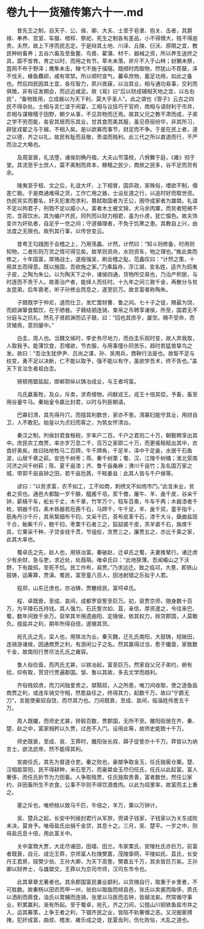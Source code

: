# 卷九十一货殖传第六十一.md

　　昔先王之制，自天子、公、侯、卿、大夫、士至于皂隶、抱关、击者，其爵禄、奉养、宫室、车服、棺椁、祭祀、死生之制各有差品，小不得僣大，贱不得逾贵。夫然，故上下序而民志定。于是辩其土地、川泽、丘陵、衍沃、原隰之宜，教民种树畜养；五谷六畜及至鱼鳖、鸟兽、雚蒲、材干、器械之资，所以养生送终之具，靡不皆育。育之以时，而用之有节。草木未落，斧斤不入于山林；豺獭未祭，罝网不布于野泽；鹰隼未击，矰弋不施于徯隧。既顺时而取物，然犹山不茬蘖，泽不伐夭，蝝鱼麛卵，咸有常禁。所以顺时宣气，蕃阜庶物，蓄足功用，如此之备也。然后四民因其土宜，各任智力，夙兴夜寐，以治其业，相与通功易事，交利而俱赡，非有征发期会，而远近咸足。故《易》曰“后以财成辅相天地之宜，以左右民”，“备物致用，立成器以为天下利，莫大乎圣人”。此之谓也《管子》云古之四民不得杂处。士相与言仁谊于闲宴，工相与议技巧于官府，商相与语财利于市井，农相与谋稼穑于田野，朝夕从事，不见异物而迁焉。故其父兄之教不肃而成，子弟之学不劳而能，各安其居而乐其业，甘其食而美其服，虽见奇丽纷华，非其所习，辟犹戎翟之与于越，不相入矣。是以欲寡而事节，财足而不争。于是在民上者，道之以德，齐之以礼，故民有耻而且敬，贵谊而贱利。此三代之所以直道而行，不严而治之大略也。

　　及周室衰，礼法堕，诸侯刻桷丹楹，大夫山节藻棁，八佾舞于庭，《雍》彻于堂。其流至乎士庶人，莫不离制而弃本，稼穑之民少，商旅之民多，谷不足而货有余。

　　陵夷至乎桓、文之后，礼谊大坏，上下相冒，国异政，家殊俗，嗜欲不制，僣差亡极。于是商通难得之货，工作亡用之器，士设反道之行，以追时好而取世资。伪民背实而要名，奸夫犯害而求利，篡弑取国者为王公，圉夺成家者为雄桀。礼谊不足以拘君子，刑戮不足以威小人。富者木土被文锦，犬马余肉粟，而贫者短褐不完，含菽饮水。其为编户齐民，同列而以财力相君，虽为仆虏，犹亡愠色。故夫饰变诈为奸轨者，自足乎一世之间；守道循理者，不免于饥寒之患。其教自上兴，由法度之无限也。故列其行事，以传世变云。

　　昔粤王勾践困于会稽之上，乃用荡蠡、计然。计然曰：“知斗则修备，时用则知物，二者形则万货之情可得见矣。故旱则资舟，水则资车，物之理也。”推此类而修之，十年国富，厚赂战士，遂报强吴，刷会稽之耻。范蠡叹曰：“计然之策，十用其五而得意。既以施国，吾欲施之家。”乃乘扁舟，浮江湖，变名姓，适齐为鸱夷子皮，之陶为朱公。以为陶天下之中，诸侯四通，货物所交易也，乃治产积居，与时逐而不责于人。故善治产者，能择人而任时。十九年之间三致千金，再散分与贫友昆弟。后年衰老，听子孙修业而息之，遂至巨万。故言富者称陶朱。

　　子赣既学于仲尼，退而仕卫，发贮鬻财曹、鲁之间。七十子之徒，赐最为饶，而颜渊箪食瓢饮，在于陋巷。子赣结驷连骑，束帛之币聘享诸侯，所至，国君无不分庭与之抗礼。然孔子贤颜渊而讥子赣，曰：“回也其庶乎，屡空。赐不受命，而货殖焉，意则屡中。”

　　白圭，周人也。当魏文侯时，李史务尽地力，而白圭乐观时变，故人弃我取，人取我予。能薄饮食，忍嗜欲，节衣服，与用事僮仆同苦乐，趋时若猛兽挚鸟之发。故曰：“吾治生犹伊尹、吕尚之谋，孙、吴用兵，商鞅行法是也。故智不足与权变，勇不足以决断，仁不能以取予，强不能以有守，虽欲学吾术，终不告也。”盖天下言治生者祖白圭。

　　猗顿用盬盐起，邯郸郭纵以铸冶成业，与王者埒富。

　　乌氏蠃畜牧，及众，斥卖，求奇缯物，间献戎王。戎王十倍其偿，予畜，畜至用谷量牛马。秦始皇令蠃比封君，以时与列臣朝请。

　　巴寡妇清，其先得丹穴，而擅其利数世，家亦不訾。清寡妇能守其业，用财自卫，人不敢犯。始皇以为贞妇而客之，为筑女怀清台。

　　秦汉之制，列侯封君食租税，岁率户二百。千户之君则二十万，朝觐聘享出其中。庶民农工商贾，率亦岁万息二千，百万之家即二十万，而更徭租赋出其中，衣食好美矣。故曰陆地牧马二百蹄，牛千蹄角，千足羊，泽中千足彘，水居千石鱼波，山居千章之萩。安邑千树枣；燕、秦千树栗；蜀、汉、江陵千树橘；淮北荥南河济之间千树萩；陈、夏千亩漆；齐、鲁千亩桑麻；渭川千亩竹；及名国万家之城，带郭千亩亩钟之田，若千亩卮茜，千畦姜韭：此其人皆与千户侯等。

　　谚曰：“以贫求富，农不如工，工不如商，刺绣文不如倚市门。”此言末业，贫者之资也。通邑大都酤一岁千酿，醯酱千瓨，浆千儋，屠牛、羊、彘千皮，谷籴千钟，薪槁千车，舩长千丈，木千章，竹竿万个，轺车百乘，牛车千两；木器漆者千枚，铜器千钧，素木铁器若卮茜千石，马蹄千，牛千足，羊、彘千双，童手指千，筋角丹沙千斤，其帛絮细布千钧，文采千匹，荅布皮革千石，漆千大斗，蘖曲盐豉千合，鲐鮆千斤，鲍千钧，枣栗千石者三之，狐貂裘千皮，羔羊裘千石，旃席千具，它果采千种，子贷金钱千贯，节驵侩，贪贾三之，廉贾五之，亦比千乘之家，此其大率也。

　　蜀卓氏之先，赵人也，用铁冶富。秦破赵，迁卓氏之蜀，夫妻推辇行。诸迁虏少有余财，急与吏，求近处，处葭萌。唯卓氏曰：“此地狭薄。吾闻崏山之下沃野，下有踆鸱，至死不饥。民工作布，易贾。”乃求远迁。致之临邛，大憙，即铁山鼓铸，运筹算，贾滇、蜀民，富至童八百人，田池射猎之乐拟于人君。

　　程郑，山东迁虏也，亦冶铸，贾魋结民，富埒卓氏。

　　程、卓既衰，至成、哀间，成都罗裒訾至巨万。初，裒贾京师，随身数十百万，为平陵石氏持钱。其人强力。石氏訾次如、苴，亲信，厚资遣之，令往来巴、蜀，数年间致千余万。裒举其半赂遗曲阳、定陵侯，依其权力，赊贷郡国，人莫敢负。擅盐井之利，期年所得自倍，遂殖其货。

　　宛孔氏之先，梁人也，用铁冶为业。秦灭魏，迁孔氏南阳，大鼓铸，规陂田，连骑游诸侯，因通商贾之利，有游闲公子之名。然其赢得过当，愈于孅啬，家致数千金，故南阳行贾尽法孔氏之雍容。

　　鲁人俗俭啬，而丙氏尤甚，以铁冶起，富至巨万。然家自父兄子弟约，俯有拾，仰有取，贳贷行贾遍郡国。邹、鲁以其故，多去文学而趋利。

　　齐俗贱奴虏，而刀间独爱贵之。桀黠奴，人之所患，唯刀间收取，使之逐鱼盐商贾之利，或连车骑交守相，然愈益任之，终得其力，起数千万。故曰“宁爵无刀”，言能使豪奴自饶，而尽其力也。刀间既衰，至成、哀间，临淄姓伟訾五千万。

　　周人既孅，而师史尤甚，转毂百数，贾郡国，无所不至。雒阳街居在齐、秦、楚、赵之中，富家相矜以久贾，过邑不入门。设用此等，故师史能致十千万。

　　师史既衰，至成、哀、王莽时，雒阳张长叔、薛子促訾亦十千万。莽皆以为纳言士，欲法武帝，然不能得其利。

　　宣曲任氏，其先为督道仓吏。秦之败也，豪桀争取金玉，任氏独窖仓粟。楚、汉相距荥阳，民不得耕种，米石至万，而豪桀金玉尽归任氏，任氏以此起富。富人奢侈，而任氏折节为力田畜。人争取贱贾，任氏独取贵善，富者数世。然任公家约，非田畜所生不衣食，公事不毕则不得饮酒食肉。以此为闾里率，故富而主上重之。

　　塞之斥也，唯桥桃以致马千匹，牛倍之，羊万，粟以万钟计。

　　吴、楚兵之起，长安中列侯封君行从军旅，赍貣子钱家，子钱家以为关东成败未决，莫肯予。唯毋盐氏出捐千金贷，其息十之。三月，吴、楚平。一岁之中，则毋盐氏息十倍，用此富关中。

　　关中富商大贾，大氐尽诸田，田墙、田兰。韦家栗氏、安陵杜氏亦巨万。前富者既衰，自元、成讫王莽，京师富人杜陵樊嘉，茂陵挚网，平陵如氏、苴氏，长安丹王君房，豉樊少翁、王孙大卿，为天下高訾。樊嘉五千万，其余皆巨万矣。王孙卿以财养士，与雄桀交，王莽以为京司市师，汉司东市令也。

　　此其章章尤著者也。其余郡国富民兼业颛利，以货赂自行，取重于乡里者，不可胜数。故秦杨以田农而甲一州，翁伯以贩脂而倾县邑，张氏以卖酱而隃侈，质氏以洒削而鼎食，浊氏以胃脯而连骑，张里以马医而击钟，皆越法矣。然常循守事业，积累赢利，渐有所起。至于蜀卓，宛孔，齐之刀间，公擅山川铜铁鱼盐市井之入，运其筹策，上争王者之利，下锢齐民之业，皆陷不轨奢僣之恶。又况掘冢搏掩，犯奸成富，曲叔、稽发、雍乐成之徒，犹夏齿列，伤化败俗，大乱之道也。